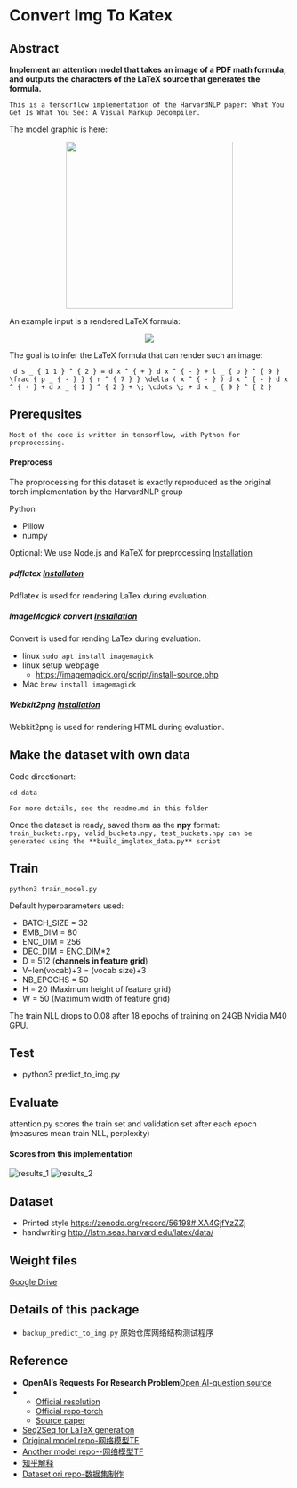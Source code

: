 # Convert Img To Katex

## Abstract

**Implement an attention model that takes an image of a PDF math formula, and outputs the characters of the LaTeX source that generates the formula.**

	This is a tensorflow implementation of the HarvardNLP paper: What You Get Is What You See: A Visual Markup Decompiler.
The model graphic is here:
<p align="center"><img src="http://lstm.seas.harvard.edu/latex/network.png" width="300"></p>

An example input is a rendered LaTeX formula:

<p align="center"><img src="http://lstm.seas.harvard.edu/latex/results/website/images/119b93a445-orig.png"></p>

The goal is to infer the LaTeX formula that can render such an image:

```
 d s _ { 1 1 } ^ { 2 } = d x ^ { + } d x ^ { - } + l _ { p } ^ { 9 } \frac { p _ { - } } { r ^ { 7 } } \delta ( x ^ { - } ) d x ^ { - } d x ^ { - } + d x _ { 1 } ^ { 2 } + \; \cdots \; + d x _ { 9 } ^ { 2 }
```

## Prerequsites

`Most of the code is written in tensorflow, with Python for preprocessing.`

#### Preprocess

The proprocessing for this dataset is exactly reproduced as the original torch implementation by the HarvardNLP group

Python

- Pillow
- numpy

Optional: We use Node.js and KaTeX for preprocessing [Installation](https://nodejs.org/en/)

##### pdflatex [Installaton](https://www.tug.org/texlive/)

Pdflatex is used for rendering LaTex during evaluation.

##### ImageMagick convert [Installation](http://www.imagemagick.org/script/index.php)

Convert is used for rending LaTex during evaluation.

- linux `sudo apt install imagemagick`
- linux setup webpage
  - https://imagemagick.org/script/install-source.php
- Mac `brew install imagemagick`

##### Webkit2png [Installation](http://www.paulhammond.org/webkit2png/)

Webkit2png is used for rendering HTML during evaluation.

## Make the dataset with own data
Code directionart:
```
cd data
```

	For more details, see the readme.md in this folder
Once the dataset is ready, saved them as the **npy** format: 
`train_buckets.npy, valid_buckets.npy, test_buckets.npy can be generated using the **build_imglatex_data.py** script`

## Train

```
python3 train_model.py
```
Default hyperparameters used:

* BATCH_SIZE      = 32
* EMB_DIM         = 80
* ENC_DIM         = 256
* DEC_DIM         = ENC_DIM*2
* D               = 512 (**channels in feature grid**)
* V=len(vocab)+3  = (vocab size)+3
* NB_EPOCHS       = 50
* H               = 20  (Maximum height of feature grid)
* W               = 50  (Maximum width of feature grid)

The train NLL drops to 0.08 after 18 epochs of training on 24GB Nvidia M40 GPU.

## Test
* python3 predict_to_img.py


## Evaluate

attention.py scores the train set and validation set after each epoch (measures mean train NLL, perplexity)

#### Scores from this implementation

![results_1](results_1.png)
![results_2](results_2.png)

## Dataset

- Printed style https://zenodo.org/record/56198#.XA4GjfYzZZj
- handwriting http://lstm.seas.harvard.edu/latex/data/

## Weight files

[Google Drive](https://drive.google.com/drive/folders/0BwbIUfIM1M8sc0tEMGk1NGlKZTA?usp=sharing)

## Details of this package

- `backup_predict_to_img.py` 原始仓库网络结构测试程序

## Reference

*  **OpenAI’s Requests For Research Problem**[Open AI-question source](https://openai.com/requests-for-research/#im2)
*  
	* [Official resolution](http://lstm.seas.harvard.edu/latex/)
	* [Official repo-torch](https://github.com/harvardnlp/im2markup)
	* [Source paper](https://arxiv.org/pdf/1609.04938v1.pdf)
* [Seq2Seq for LaTeX generation](https://guillaumegenthial.github.io/image-to-latex.html)
* [Original model repo-网络模型TF](https://github.com/ritheshkumar95/im2latex-tensorflow)
* [Another model repo--网络模型TF](https://github.com/baoblackcoal/RFR-solution)
* [知乎解释](https://zhuanlan.zhihu.com/p/25031185)
* [Dataset ori repo-数据集制作](https://github.com/Miffyli/im2latex-dataset)
	
